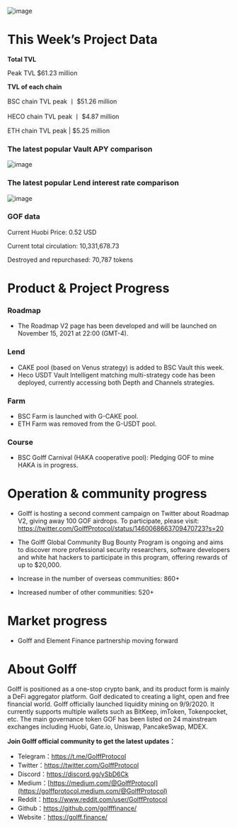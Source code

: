 ![image](https://docs.golff.com/blog/page/week2/1.jpg)

# This Week’s Project Data

**Total TVL**

Peak TVL $61.23 million

**TVL of each chain**

BSC chain TVL peak 丨 $51.26 million

HECO chain TVL peak 丨 $4.87 million

ETH chain TVL peak | $5.25 million

### The latest popular Vault APY comparison

![image](https://docs.golff.com/blog/page/week2/2.jpg)



### The latest popular Lend interest rate comparison

![image](https://docs.golff.com/blog/page/week2/3.jpg)

### GOF data

Current Huobi Price: 0.52 USD

Current total circulation: 10,331,678.73

Destroyed and repurchased: 70,787 tokens

# Product & Project Progress

### Roadmap

- The Roadmap V2 page has been developed and will be launched on November 15, 2021 at 22:00 (GMT-4).

### Lend

- CAKE pool (based on Venus strategy) is added to BSC Vault this week.
- Heco USDT Vault Intelligent matching multi-strategy code has been deployed, currently accessing both Depth and Channels strategies.

### Farm

- BSC Farm is launched with G-CAKE pool.
- ETH Farm was removed from the G-USDT pool.

### Course

- BSC Golff Carnival (HAKA cooperative pool): Pledging GOF to mine HAKA is in progress.

  

# Operation & community progress

- Golff is hosting a second comment campaign on Twitter about Roadmap V2, giving away 100 GOF airdrops. To participate, please visit: https://twitter.com/GolffProtocol/status/1460068663709470723?s=20

- The Golff Global Community Bug Bounty Program is ongoing and aims to discover more professional security researchers, software developers and white hat hackers to participate in this program, offering rewards of up to $20,000.

- Increase in the number of overseas communities: 860+

- Increased number of other communities: 520+

  

# Market progress

- Golff and Element Finance partnership moving forward

  

# About Golff

Golff is positioned as a one-stop crypto bank, and its product form is mainly a DeFi aggregator platform. Golf dedicated to creating a light, open and free financial world. Golff officially launched liquidity mining on 9/9/2020. It currently supports multiple wallets such as BitKeep, imToken, Tokenpocket, etc. The main governance token GOF has been listed on 24 mainstream exchanges including Huobi, Gate.io, Uniswap, PancakeSwap, MDEX.

**Join Golff official community to get the latest updates：**

- Telegram：https://t.me/GolffProtocol
- Twitter：https://twitter.com/GolffProtocol
- Discord：https://discord.gg/ySbD6Ck
- Medium：[https://medium.com/@GolffProtocol](https://golffprotocol.medium.com/@GolffProtocol)
- Reddit：https://www.reddit.com/user/GolffProtocol
- Github：https://github.com/golfffinance/
- Website：https://golff.finance/